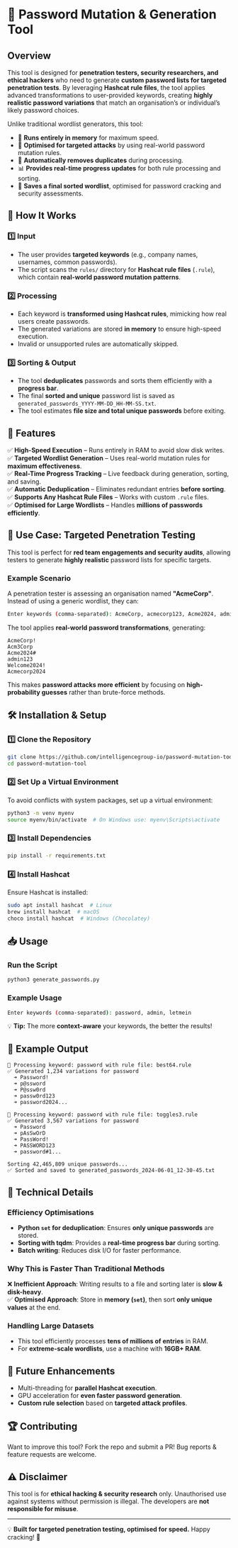 # 🔐 Password Mutation & Generation Tool

## Overview

This tool is designed for **penetration testers, security researchers, and ethical hackers** who need to generate **custom password lists for targeted penetration tests**. By leveraging **Hashcat rule files**, the tool applies advanced transformations to user-provided keywords, creating **highly realistic password variations** that match an organisation’s or individual’s likely password choices.

Unlike traditional wordlist generators, this tool:

- 🚀 **Runs entirely in memory** for maximum speed.
- 🎯 **Optimised for targeted attacks** by using real-world password mutation rules.
- 🔄 **Automatically removes duplicates** during processing.
- 📊 **Provides real-time progress updates** for both rule processing and sorting.
- 💾 **Saves a final sorted wordlist**, optimised for password cracking and security assessments.

## 🔧 How It Works

### 1️⃣ Input

- The user provides **targeted keywords** (e.g., company names, usernames, common passwords).
- The script scans the `rules/` directory for **Hashcat rule files** (`.rule`), which contain **real-world password mutation patterns**.

### 2️⃣ Processing

- Each keyword is **transformed using Hashcat rules**, mimicking how real users create passwords.
- The generated variations are stored **in memory** to ensure high-speed execution.
- Invalid or unsupported rules are automatically skipped.

### 3️⃣ Sorting & Output

- The tool **deduplicates** passwords and sorts them efficiently with a **progress bar**.
- The final **sorted and unique** password list is saved as `generated_passwords_YYYY-MM-DD_HH-MM-SS.txt`.
- The tool estimates **file size and total unique passwords** before exiting.

## 📌 Features

✅ **High-Speed Execution** – Runs entirely in RAM to avoid slow disk writes.\
✅ **Targeted Wordlist Generation** – Uses real-world mutation rules for **maximum effectiveness**.\
✅ **Real-Time Progress Tracking** – Live feedback during generation, sorting, and saving.\
✅ **Automatic Deduplication** – Eliminates redundant entries **before sorting**.\
✅ **Supports Any Hashcat Rule Files** – Works with custom `.rule` files.\
✅ **Optimised for Large Wordlists** – Handles **millions of passwords efficiently**.

## 🎯 Use Case: Targeted Penetration Testing

This tool is perfect for **red team engagements and security audits**, allowing testers to generate **highly realistic** password lists for specific targets.

### **Example Scenario**

A penetration tester is assessing an organisation named **"AcmeCorp"**. Instead of using a generic wordlist, they can:

```bash
Enter keywords (comma-separated): AcmeCorp, acmecorp123, Acme2024, admin, welcome
```

The tool applies **real-world password transformations**, generating:

```
AcmeCorp!
Acm3Corp
Acme2024#
admin123
Welcome2024!
Acmecorp2024
```

This makes **password attacks more efficient** by focusing on **high-probability guesses** rather than brute-force methods.

## 🛠️ Installation & Setup

### 1️⃣ Clone the Repository

```bash
git clone https://github.com/intelligencegroup-io/password-mutation-tool.git
cd password-mutation-tool
```

### 2️⃣ Set Up a Virtual Environment

To avoid conflicts with system packages, set up a virtual environment:

```bash
python3 -m venv myenv
source myenv/bin/activate  # On Windows use: myenv\Scripts\activate
```

### 3️⃣ Install Dependencies

```bash
pip install -r requirements.txt
```

### 4️⃣ Install Hashcat

Ensure Hashcat is installed:

```bash
sudo apt install hashcat  # Linux
brew install hashcat  # macOS
choco install hashcat  # Windows (Chocolatey)
```

## 📥 Usage

### Run the Script

```bash
python3 generate_passwords.py
```

### Example Usage

```bash
Enter keywords (comma-separated): password, admin, letmein
```

💡 **Tip:** The more **context-aware** your keywords, the better the results!

## 📜 Example Output

```
🔹 Processing keyword: password with rule file: best64.rule
✅ Generated 1,234 variations for password
  ➜ Password!
  ➜ p@ssword
  ➜ P@ssw0rd
  ➜ passw0rd123
  ➜ password2024...

🔹 Processing keyword: password with rule file: toggles3.rule
✅ Generated 3,567 variations for password
  ➜ Password
  ➜ pAsSwOrD
  ➜ PassWord!
  ➜ PASSWORD123
  ➜ password#1...

Sorting 42,465,809 unique passwords...
✅ Sorted and saved to generated_passwords_2024-06-01_12-30-45.txt
```

## 🔬 Technical Details

### **Efficiency Optimisations**

- **Python `set` for deduplication**: Ensures **only unique passwords** are stored.  
- **Sorting with tqdm**: Provides a **real-time progress bar** during sorting.  
- **Batch writing**: Reduces disk I/O for faster performance.  

### **Why This is Faster Than Traditional Methods**

❌ **Inefficient Approach**: Writing results to a file and sorting later is **slow & disk-heavy**.\
✅ **Optimised Approach**: Store in **memory (`set`)**, then sort **only unique values** at the end.

### **Handling Large Datasets**

- This tool efficiently processes **tens of millions of entries** in RAM.
- For **extreme-scale wordlists**, use a machine with **16GB+ RAM**.

## 🚀 Future Enhancements

- Multi-threading for **parallel Hashcat execution**.
- GPU acceleration for **even faster password generation**.
- **Custom rule selection** based on **targeted attack profiles**.

## 🏆 Contributing

Want to improve this tool? Fork the repo and submit a PR! Bug reports & feature requests are welcome.

## ⚠️ Disclaimer

This tool is for **ethical hacking & security research** only. Unauthorised use against systems without permission is illegal. The developers are **not responsible for misuse**.

---

💡 **Built for targeted penetration testing, optimised for speed.** Happy cracking! 🚀
